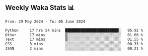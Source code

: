 ## Weekly Waka Stats 📊
<!--START_SECTION:waka-->

```txt
From: 29 May 2024 - To: 05 June 2024

Python     17 hrs 54 mins  ████████████████████████░   95.92 %
Other      17 mins         ▒░░░░░░░░░░░░░░░░░░░░░░░░   01.60 %
Text       17 mins         ▒░░░░░░░░░░░░░░░░░░░░░░░░   01.55 %
CSS        3 mins          ░░░░░░░░░░░░░░░░░░░░░░░░░   00.33 %
JSON       2 mins          ░░░░░░░░░░░░░░░░░░░░░░░░░   00.21 %
```

<!--END_SECTION:waka-->

<!--

Here are some ideas to get you started:

- 🔭 I’m currently working on (way to add branches committed on)
- 🌱 I’m currently learning Web Frameworks and Machine Learning! (Lisp, JS (react & angular), Python, and __)
- 💬 Ask me about ...
- 📫 How to reach me: 
- 😄 Pronouns: He/Him/His
- ⚡ Fun fact: ...

that-recsys-lab
-->
